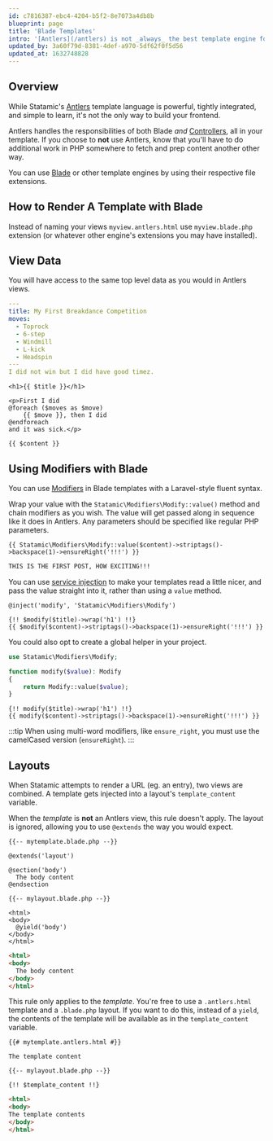 ```yaml
---
id: c7816387-ebc4-4204-b5f2-8e7073a4db8b
blueprint: page
title: 'Blade Templates'
intro: '[Antlers](/antlers) is not _always_ the best template engine for the job. If you''re using Statamic as a headless CMS or want to share views with a Laravel application already using [Blade](https://laravel.com/docs/blade) or another engine, you can do that. **Just know there are a few caveats before you do.**'
updated_by: 3a60f79d-8381-4def-a970-5df62f0f5d56
updated_at: 1632748828
---
```

## Overview

While Statamic's [Antlers](/antlers) template language is powerful, tightly integrated, and simple to learn, it's not the only way to build your frontend.

Antlers handles the responsibilities of both Blade _and_ [Controllers](/controllers), all in your template. If you choose to **not** use Antlers, know that you'll have to do additional work in PHP somewhere to fetch and prep content another other way.

You can use [Blade](https://laravel.com/docs/blade) or other template engines by using their respective file extensions.

## How to Render A Template with Blade

Instead of naming your views `myview.antlers.html` use `myview.blade.php` extension (or whatever other engine's extensions you may have installed).


## View Data

You will have access to the same top level data as you would in Antlers views.

``` yaml
---
title: My First Breakdance Competition
moves:
  - Toprock
  - 6-step
  - Windmill
  - L-kick
  - Headspin
---
I did not win but I did have good timez.
```

``` blade
<h1>{{ $title }}</h1>

<p>First I did
@foreach ($moves as $move)
    {{ $move }}, then I did
@endforeach
and it was sick.</p>

{{ $content }}
```

## Using Modifiers with Blade

You can use [Modifiers](/modifiers) in Blade templates with a Laravel-style fluent syntax.

Wrap your value with the `Statamic\Modifiers\Modify::value()` method and chain modifiers as you wish. The value will get passed along in sequence like it does in Antlers. Any parameters should be specified like regular PHP parameters.

``` blade
{{ Statamic\Modifiers\Modify::value($content)->striptags()->backspace(1)->ensureRight('!!!') }}
```

```html
THIS IS THE FIRST POST, HOW EXCITING!!!
```

You can use [service injection](https://laravel.com/docs/blade#service-injection) to make your templates read a little nicer, and pass the value straight into
it, rather than using a `value` method.

``` blade
@inject('modify', 'Statamic\Modifiers\Modify')

{!! $modify($title)->wrap('h1') !!}
{{ $modify($content)->striptags()->backspace(1)->ensureRight('!!!') }}
```

You could also opt to create a global helper in your project.

```php
use Statamic\Modifiers\Modify;

function modify($value): Modify
{
    return Modify::value($value);
}
```

``` blade
{!! modify($title)->wrap('h1') !!}
{{ modify($content)->striptags()->backspace(1)->ensureRight('!!!') }}
```

:::tip
When using multi-word modifiers, like `ensure_right`, you must use the camelCased version (`ensureRight`).
:::


## Layouts

When Statamic attempts to render a URL (eg. an entry), two views are combined. A template gets injected into a layout's `template_content` variable.

When the _template_ is **not** an Antlers view, this rule doesn't apply. The layout is ignored, allowing you to use `@extends` the way you would expect.

``` blade
{{-- mytemplate.blade.php --}}

@extends('layout')

@section('body')
  The body content
@endsection
```

``` blade
{{-- mylayout.blade.php --}}

<html>
<body>
  @yield('body')
</body>
</html>
```

```html
<html>
<body>
  The body content
</body>
</html>
```

This rule only applies to the _template_. You're free to use a `.antlers.html` template and a `.blade.php` layout.
If you want to do this, instead of a `yield`, the contents of the template will be available as in the `template_content` variable.

```
{{# mytemplate.antlers.html #}}

The template content
```

``` blade
{{-- mylayout.blade.php --}}

{!! $template_content !!}
```

```html
<html>
<body>
The template contents
</body>
</html>
```
